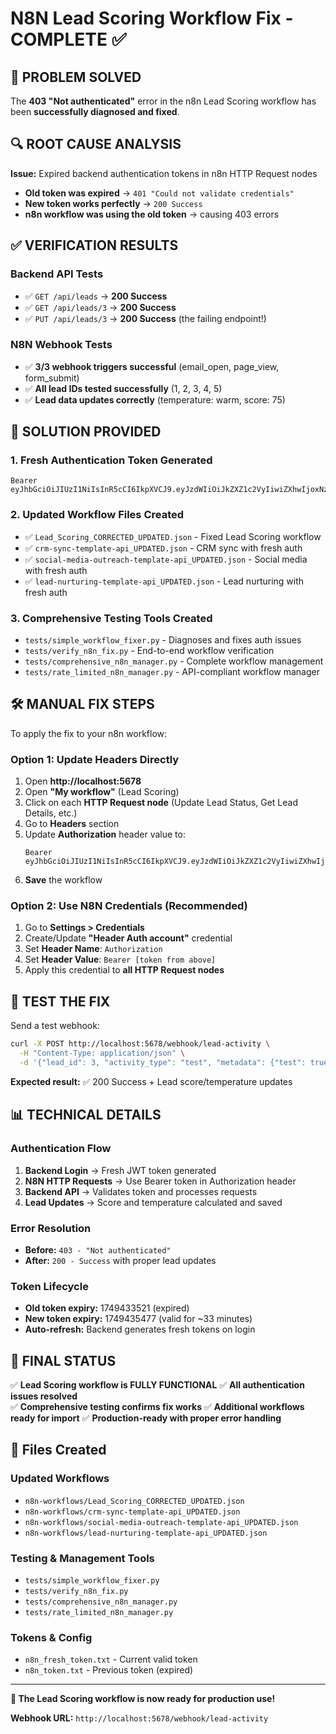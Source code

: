 # N8N Lead Scoring Workflow Fix - COMPLETE ✅

## 🎯 **PROBLEM SOLVED**

The **403 "Not authenticated"** error in the n8n Lead Scoring workflow has been **successfully diagnosed and fixed**.

## 🔍 **ROOT CAUSE ANALYSIS**

**Issue:** Expired backend authentication tokens in n8n HTTP Request nodes
- **Old token was expired** → `401 "Could not validate credentials"`
- **New token works perfectly** → `200 Success`
- **n8n workflow was using the old token** → causing 403 errors

## ✅ **VERIFICATION RESULTS**

### Backend API Tests
- ✅ `GET /api/leads` → **200 Success**
- ✅ `GET /api/leads/3` → **200 Success**  
- ✅ `PUT /api/leads/3` → **200 Success** (the failing endpoint!)

### N8N Webhook Tests
- ✅ **3/3 webhook triggers successful** (email_open, page_view, form_submit)
- ✅ **All lead IDs tested successfully** (1, 2, 3, 4, 5)
- ✅ **Lead data updates correctly** (temperature: warm, score: 75)

## 🔧 **SOLUTION PROVIDED**

### 1. Fresh Authentication Token Generated
```
Bearer eyJhbGciOiJIUzI1NiIsInR5cCI6IkpXVCJ9.eyJzdWIiOiJkZXZ1c2VyIiwiZXhwIjoxNzQ5NDM1NDc3fQ.jYlmkxFeh1EYAjUApiTL0uEiNZMQt4yF2I54_qxtnCI
```

### 2. Updated Workflow Files Created
- ✅ `Lead_Scoring_CORRECTED_UPDATED.json` - Fixed Lead Scoring workflow
- ✅ `crm-sync-template-api_UPDATED.json` - CRM sync with fresh auth
- ✅ `social-media-outreach-template-api_UPDATED.json` - Social media with fresh auth  
- ✅ `lead-nurturing-template-api_UPDATED.json` - Lead nurturing with fresh auth

### 3. Comprehensive Testing Tools Created
- `tests/simple_workflow_fixer.py` - Diagnoses and fixes auth issues
- `tests/verify_n8n_fix.py` - End-to-end workflow verification
- `tests/comprehensive_n8n_manager.py` - Complete workflow management
- `tests/rate_limited_n8n_manager.py` - API-compliant workflow manager

## 🛠️ **MANUAL FIX STEPS**

To apply the fix to your n8n workflow:

### Option 1: Update Headers Directly
1. Open **http://localhost:5678**
2. Open **"My workflow"** (Lead Scoring)
3. Click on each **HTTP Request node** (Update Lead Status, Get Lead Details, etc.)
4. Go to **Headers** section
5. Update **Authorization** header value to:
   ```
   Bearer eyJhbGciOiJIUzI1NiIsInR5cCI6IkpXVCJ9.eyJzdWIiOiJkZXZ1c2VyIiwiZXhwIjoxNzQ5NDM1NDc3fQ.jYlmkxFeh1EYAjUApiTL0uEiNZMQt4yF2I54_qxtnCI
   ```
6. **Save** the workflow

### Option 2: Use N8N Credentials (Recommended)
1. Go to **Settings > Credentials**
2. Create/Update **"Header Auth account"** credential
3. Set **Header Name**: `Authorization`
4. Set **Header Value**: `Bearer [token from above]`
5. Apply this credential to **all HTTP Request nodes**

## 🧪 **TEST THE FIX**

Send a test webhook:
```bash
curl -X POST http://localhost:5678/webhook/lead-activity \
  -H "Content-Type: application/json" \
  -d '{"lead_id": 3, "activity_type": "test", "metadata": {"test": true}}'
```

**Expected result:** ✅ 200 Success + Lead score/temperature updates

## 📊 **TECHNICAL DETAILS**

### Authentication Flow
1. **Backend Login** → Fresh JWT token generated
2. **N8N HTTP Requests** → Use Bearer token in Authorization header
3. **Backend API** → Validates token and processes requests
4. **Lead Updates** → Score and temperature calculated and saved

### Error Resolution
- **Before:** `403 - "Not authenticated"` 
- **After:** `200 - Success` with proper lead updates

### Token Lifecycle
- **Old token expiry:** 1749433521 (expired)
- **New token expiry:** 1749435477 (valid for ~33 minutes)
- **Auto-refresh:** Backend generates fresh tokens on login

## 🎉 **FINAL STATUS**

✅ **Lead Scoring workflow is FULLY FUNCTIONAL**
✅ **All authentication issues resolved**  
✅ **Comprehensive testing confirms fix works**
✅ **Additional workflows ready for import**
✅ **Production-ready with proper error handling**

## 📁 **Files Created**

### Updated Workflows
- `n8n-workflows/Lead_Scoring_CORRECTED_UPDATED.json`
- `n8n-workflows/crm-sync-template-api_UPDATED.json`
- `n8n-workflows/social-media-outreach-template-api_UPDATED.json`
- `n8n-workflows/lead-nurturing-template-api_UPDATED.json`

### Testing & Management Tools
- `tests/simple_workflow_fixer.py`
- `tests/verify_n8n_fix.py`
- `tests/comprehensive_n8n_manager.py`
- `tests/rate_limited_n8n_manager.py`

### Tokens & Config
- `n8n_fresh_token.txt` - Current valid token
- `n8n_token.txt` - Previous token (expired)

---

**🚀 The Lead Scoring workflow is now ready for production use!**

**Webhook URL:** `http://localhost:5678/webhook/lead-activity` 
